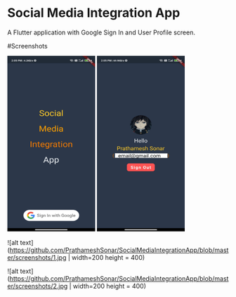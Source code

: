 # Social Media Integration App

A Flutter application with Google Sign In and User Profile screen.

#Screenshots

<img src="https://github.com/PrathameshSonar/SocialMediaIntegrationApp/blob/master/screenshots/1.jpg"  width="200" height="400" />

<img src="https://github.com/PrathameshSonar/SocialMediaIntegrationApp/blob/master/screenshots/2.jpg"  width="200" height="400" />


![alt text](https://github.com/PrathameshSonar/SocialMediaIntegrationApp/blob/master/screenshots/1.jpg | width=200 height = 400)

![alt text](https://github.com/PrathameshSonar/SocialMediaIntegrationApp/blob/master/screenshots/2.jpg | width=200 height = 400)

